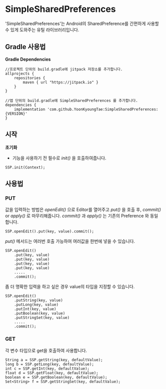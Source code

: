 # SimpleSharedPreferences
'SimpleSharedPreferences'는 Android의 SharedPreference를 간편하게 사용할 수 있게 도와주는
유틸 라이브러리입니다.

## Gradle 사용법
**Gradle Dependencies**
~~~
//프로젝트 단위의 build.gradle에 jitpack 저장소를 추가합니다.
allprojects {
    repositories {
        maven { url "https://jitpack.io" }
    }
}

//앱 단위의 build.gradle에 SimpleSharedPreferences 를 추가합니다.
dependencies {
    implementation 'com.github.YoonKyoungTae:SimpleSharedPreferences:{VERSION}'
}
~~~

## 시작
**초기화**
- 기능을 사용하기 전 필수로 *init()* 을 호출하여줍니다.
~~~
SSP.init(Context);
~~~

## 사용법
### PUT
값을 입력하는 방법은 *openEdit()* 으로 Editor를 열어주고 *put()* 을 호출 후, *commit()* or *apply()* 로 마무리해줍니다.
*commit()* 과 *apply()* 는 기존의 Preference 와 동일합니다.
~~~
SSP.openEdit().put(key, value).commit();
~~~

*put()* 메서드는 여러번 호출 가능하여 여러값을 한번에 넣을 수 있습니다.
~~~
SSP.openEdit()
    .put(key, value)
    .put(key, value)
    .put(key, value)
    .put(key, value)
    .....
    .commit();
~~~

좀 더 명확한 입력을 하고 싶은 경우 value의 타입을 지정할 수 있습니다.
~~~
SSP.openEdit()
    .putString(key, value)
    .putLong(key, value)
    .putInt(key, value)
    .putBoolean(key, value)
    .putStringSet(key, value)
    .....
    .commit();
~~~

### GET
각 변수 타입으로 get을 호출하여 사용합니다.
~~~
String a = SSP.getString(key, defaultValue);
long b = SSP.getLong(key, defaultValue);
int c = SSP.getInt(key, defaultValue);
float d = SSP.getFloat(key, defaultValue);
boolean e = SSP.getBoolean(key, defaultValue);
Set<String> f = SSP.getStringSet(key, defaultValue);
~~~